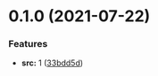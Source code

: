 # 0.1.0 (2021-07-22)


### Features

* **src:** 1 ([33bdd5d](https://github.com/172594452/test/commit/33bdd5d391db4337324520ed95d8ec566ab5db9a))



